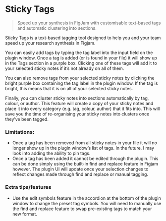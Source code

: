 # Sticky Tags

> Speed up your synthesis in FigJam with customisable text-based tags and automatic clustering into sections.

Sticky Tags is a text-based tagging tool designed to help you and your team speed up your research synthesis in Figjam.

You can easily add tags by typing the tag label into the input field on the plugin window. Once a tag is added (or is found in your file) it will show up in the Tags section in a purple box. Clicking one of these tags will add it to your selected sticky notes if it’s not already on all of them.

You can also remove tags from your selected sticky notes by clicking the bright purple box containing the tag label in the plugin window. If the tag is bright, this means that it is on all of your selected sticky notes.

Finally, you can cluster sticky notes into sections automatically by tag, colour, or author. This feature will create a copy of your sticky notes and place it into every category (e.g. tag, colour, author) that it fits into. This will save you the time of re-organising your sticky notes into clusters once they’ve been tagged.

### Limitations:
* Once a tag has been removed from all sticky notes in your file it will no longer show up in the plugin window’s list of tags. In the future, I may look into adding the ability to pin tags.
* Once a tag has been added it cannot be edited through the plugin. This can be done simply using the built-in find and replace feature in Figjam however. The plugin UI will update once your selection changes to reflect changes made through find and replace or manual tagging.

### Extra tips/features
* Use the edit symbols feature in the accordion at the bottom of the plugin window to change the preset tag symbols. You will need to manually use the find and replace feature to swap pre-existing tags to match your new format.
